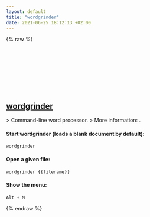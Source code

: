 ```yaml
---
layout: default
title: "wordgrinder"
date: 2021-06-25 18:12:13 +02:00
---
```

{% raw %}
<h2 id="wordgrinder">
  <a href="/en/common/wordgrinder.html">wordgrinder</a> <a href="#wordgrinder"><svg class="icon">
    <use href="/assets/images/unicode_sprite.svg#link" />
  </svg></a>
</h2>
> Command-line word processor.
> More information: <https://cowlark.com/wordgrinder>.

#### Start wordgrinder (loads a blank document by default):
```shell
wordgrinder
```
#### Open a given file:
```shell
wordgrinder {{filename}}
```
#### Show the menu:
```shell
Alt + M
```
{% endraw %}